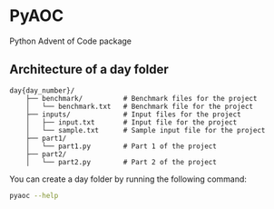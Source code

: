 # PyAOC
Python Advent of Code package

## Architecture of a day folder
```text
day{day_number}/
    ├── benchmark/          # Benchmark files for the project
    │   └── benchmark.txt   # Benchmark file for the project   
    ├── inputs/             # Input files for the project
    │   ├── input.txt       # Input file for the project
    │   └── sample.txt      # Sample input file for the project    
    ├── part1/
    │   └── part1.py        # Part 1 of the project
    ├── part2/
    │   └── part2.py        # Part 2 of the project
```
You can create a day folder by running the following command:
```bash
pyaoc --help
```

